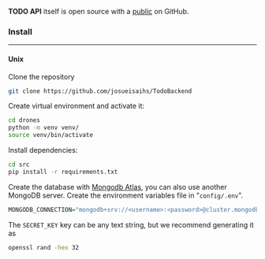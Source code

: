 **TODO API** itself is open source with a [public](https://github.com/josueisaihs/TodoBackend) on GitHub.

### Install
---
#### Unix
Clone the repository
```sh
git clone https://github.com/josueisaihs/TodoBackend
```

Create virtual environment and activate it:
```sh
cd drones
python -m venv venv/
source venv/bin/activate
```

Install dependencies:
```sh
cd src
pip install -r requirements.txt
```

Create the database with [Mongodb Atlas](https://www.mongodb.com/docs/), you can also use another MongoDB server.
Create the environment variables file in "`config/.env`".

```r
MONGODB_CONNECTION="mongodb+srv://<username>:<password>@cluster.mongodb.net/?retryWrites=true&w=majority"
```

The `SECRET_KEY` key can be any text string, but we recommend generating it as
```sh
openssl rand -hex 32
```

